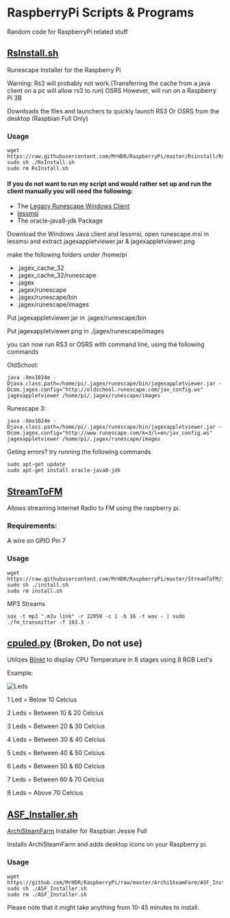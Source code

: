 # RaspberryPi Scripts & Programs
Random code for RaspberryPi related stuff

## [RsInstall.sh](https://github.com/MrHDR/RaspberryPi/raw/master/Rsinstall/RsInstall.sh)
Runescape Installer for the Raspberry Pi

Warning: Rs3 will probably not work.(Transferring the cache from a java client on a pc will allow rs3 to run) OSRS However, will run on a Raspberry Pi 3B

Downloads the files and launchers to quickly launch RS3 Or OSRS from the desktop (Raspbian Full Only)

### Usage
```
wget https://raw.githubusercontent.com/MrHDR/RaspberryPi/master/Rsinstall/RsInstall.sh
sudo sh ./RsInstall.sh
sudo rm RsInstall.sh
```
#### If you do not want to run my script and would rather set up and run the client manually you will need the following:

- The [Legacy Runescape Windows Client](http://www.runescape.com/downloads/runescape.msi?13042016)
- [lessmsi](https://github.com/activescott/lessmsi)
- The oracle-java8-jdk Package

Download the Windows Java client and lessmsi, open runescape.msi in lessmsi and extract jagexappletviewer.jar & jagexappletviewer.png

make the following folders under /home/pi

- .jagex_cache_32
- .jagex_cache_32/runescape
- .jagex
- .jagex/runescape
- .jagex/runescape/bin
- .jagex/runescape/images

Put jagexappletviewer.jar in .jagex/runescape/bin

Put jagexappletviewer.png in ./jagex/runescape/images

you can now run RS3 or OSRS with command line, using the following commands

OldSchool:
```
java -Xmx1024m -Djava.class.path=/home/pi/.jagex/runescape/bin/jagexappletviewer.jar -Dcom.jagex.config="http://oldschool.runescape.com/jav_config.ws" jagexappletviewer /home/pi/.jagex/runescape/images
```

Runescape 3:
```
java -Xmx1024m -Djava.class.path=/home/pi/.jagex/runescape/bin/jagexappletviewer.jar -Dcom.jagex.config="http://www.runescape.com/k=3/l=en/jav_config.ws" jagexappletviewer /home/pi/.jagex/runescape/images
```

Geting errors? try running the following commands
```
sudo apt-get update
sudo apt-get install oracle-java8-jdk
```

## [StreamToFM](https://raw.githubusercontent.com/MrHDR/RaspberryPi/master/StreamToFM/install.sh)
Allows streaming Internet Radio to FM using the raspberry pi.

### Requirements:
A wire on GPIO Pin 7

### Usage
```
wget https://raw.githubusercontent.com/MrHDR/RaspberryPi/master/StreamToFM/install.sh
sudo sh ./install.sh
sudo rm install.sh
```
MP3 Streams
```
sox -t mp3 ".m3u link" -r 22050 -c 1 -b 16 -t wav - | sudo ./fm_transmitter -f 103.3 -
```

## [cpuled.py](https://github.com/MrHDR/RaspberryPi/raw/master/Blinkt/cpuled.py) (Broken, Do not use)
Utilizes [Blinkt](https://thepihut.com/products/blinkt) to display CPU Temperature in 8 stages using 8 RGB Led's

Example:

![Leds](http://i.imgur.com/GHo3ujM.png)


1 Led = Below 10 Celcius

2 Leds = Between 10 & 20 Celcius

3 Leds = Between 20 & 30 Celcius

4 Leds = Between 30 & 40 Celcius

5 Leds = Between 40 & 50 Celcius

6 Leds = Between 50 & 60 Celcius

7 Leds = Between 60 & 70 Celcius

8 Leds = Above 70 Celcius

## [ASF_Installer.sh](https://github.com/MrHDR/RaspberryPi/raw/master/ArchiSteamFarm/ASF_Installer.sh)
[ArchiSteamFarm](https://github.com/JustArchi/ArchiSteamFarm) Installer for Raspbian Jessie Full

Installs ArchiSteamFarm and adds desktop icons on your Raspberry pi.

### Usage
```
wget https://github.com/MrHDR/RaspberryPi/raw/master/ArchiSteamFarm/ASF_Installer.sh
sudo sh ./ASF_Installer.sh
sudo rm ./ASF_Installer.sh
```

Please note that it might take anything from 10-45 minutes to install.

